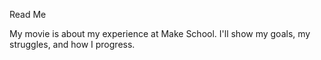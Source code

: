 Read Me

My movie is about my experience at Make School. I'll show my goals, my struggles, and how I progress.
